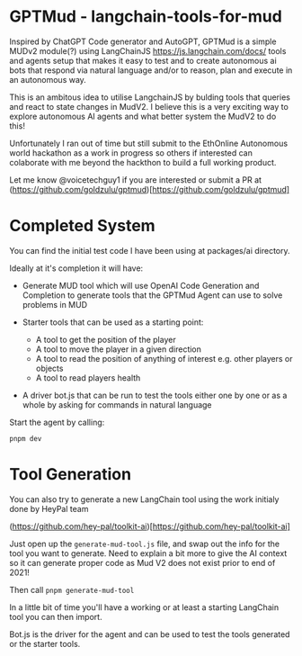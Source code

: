 # GPTMud - langchain-tools-for-mud

Inspired by ChatGPT Code generator and AutoGPT, GPTMud is a simple MUDv2 module(?) using LangChainJS https://js.langchain.com/docs/ tools and agents setup that makes it easy to test and to create autonomous ai bots that respond via natural language and/or to reason, plan and execute in an autonomous way.

This is an ambitous idea to utilise LangchainJS by bulding tools that queries and react to state changes in MudV2.
I believe this is a very exciting way to explore autonomous AI agents and what better system the MudV2 to do this!

Unfortunately I ran out of time but still submit to the EthOnline Autonomous world hackathon as a work in progress so others if interested can colaborate with me beyond the hackthon to build a full working product.

Let me know @voicetechguy1 if you are interested or submit a PR at (https://github.com/goldzulu/gptmud)[https://github.com/goldzulu/gptmud]

# Completed System

You can find the initial test code I have been using at packages/ai directory.

Ideally at it's completion it will have:

- Generate MUD tool which will use OpenAI Code Generation and Completion to generate tools that the GPTMud Agent can use to solve problems in MUD

- Starter tools that can be used as a starting point:

  - A tool to get the position of the player
  - A tool to move the player in a given direction
  - A tool to read the position of anything of interest e.g. other players or objects
  - A tool to read players health

- A driver bot.js that can be run to test the tools either one by one or as a whole by asking for commands in natural language

Start the agent by calling:

`pnpm dev`

# Tool Generation

You can also try to generate a new LangChain tool using the work initialy done by HeyPal team

(https://github.com/hey-pal/toolkit-ai)[https://github.com/hey-pal/toolkit-ai]

Just open up the `generate-mud-tool.js` file, and swap out the info for the tool you want to generate. Need to explain a bit more to give the AI context so it can generate proper code as Mud V2 does not exist prior to end of 2021!

Then call `pnpm generate-mud-tool`

In a little bit of time you'll have a working or at least a starting LangChain tool you can then import.

Bot.js is the driver for the agent and can be used to test the tools generated or the starter tools.
